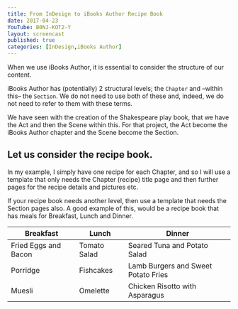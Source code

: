```yaml
---
title: From InDesign to iBooks Author Recipe Book
date: 2017-04-23
YouTube: B0NJ-KOT2-Y
layout: screencast
published: true
categories: [InDesign,iBooks Author]
---
```

When we use iBooks Author, it is essential to consider the structure of our content.

iBooks Author has (potentially) 2 structural levels; the `Chapter` and –within this– the `Section`. We do not need to use both of these and, indeed, we do not need to refer to them with these terms.

We have seen with the creation of the Shakespeare play book, that we have the Act and then the Scene within this. For that project, the Act become the iBooks Author chapter and the Scene become the Section.

## Let us consider the recipe book.

In my example, I simply have one recipe for each Chapter, and so I will use a template that only needs the Chapter (recipe) title page and then further pages for the recipe details and pictures etc.

If your recipe book needs another level, then use a template that needs the Section pages also. A good example of this, would be a recipe book that has meals for Breakfast, Lunch and Dinner.

Breakfast  |  Lunch |  Dinner
--|---|--
Fried Eggs and Bacon  | Tomato Salad  |  Seared Tuna and Potato Salad
Porridge  | Fishcakes  |  Lamb Burgers and Sweet Potato Fries
Muesli  | Omelette  |  Chicken Risotto with Asparagus
